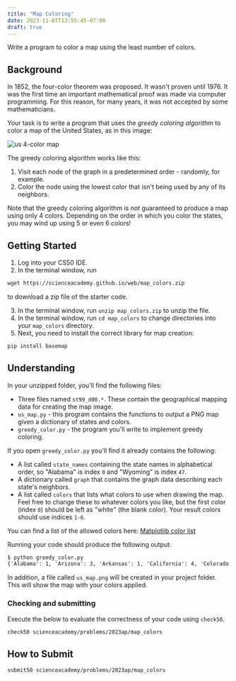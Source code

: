 ```yaml
---
title: "Map Coloring"
date: 2023-11-07T13:55:45-07:00
draft: true
---
```


Write a program to color a map using the least number of colors.
<!--more-->

## Background

In 1852, the four-color theorem was proposed. It wasn't proven until 1976. It was the first time an important mathematical proof was made via computer programming. For this reason, for many years, it was not accepted by some mathematicians.

Your task is to write a program that uses the *greedy coloring algorithm* to color a map of the United States, as in this image:

![us 4-color map](/web/us_map_4color.png)

The greedy coloring algorithm works like this:

1. Visit each node of the graph in a predetermined order - randomly, for example.
2. Color the node using the lowest color that isn't being used by any of its neighbors.

Note that the greedy coloring algorithm is *not* guaranteed to produce a map using only 4 colors. Depending on the order in which you color the states, you may wind up using 5 or even 6 colors!

## Getting Started

1. Log into your CS50 IDE.
2. In the terminal window, run

```md
wget https://scienceacademy.github.io/web/map_colors.zip
```

 to download a zip file of the starter code.

3. In the terminal window, run `unzip map_colors.zip` to unzip the file.
4. In the terminal window, run `cd map_colors` to change directories into your `map_colors` directory.
5. Next, you need to install the correct library for map creation:

```md
pip install basemap
```

## Understanding

In your unzipped folder, you'll find the following files:

* Three files named `st99_d00.*`. These contain the geographical mapping data for creating the map image.
* `us_map.py` - this program contains the functions to output a PNG map given a dictionary of states and colors.
* `greedy_color.py` - the program you'll write to implement greedy coloring.

If you open `greedy_color.py` you'll find it already contains the following:

* A list called `state_names` containing the state names in alphabetical order, so "Alabama" is index `0` and "Wyoming" is index `47`.
* A dictionary called `graph` that contains the graph data describing each state's neighbors.
* A list called `colors` that lists what colors to use when drawing the map. Feel free to change these to whatever colors you like, but the first color (index `0`) should be left as "white" (the blank color). Your result colors should use indices `1-6`.

You can find a list of the allowed colors here:
[Matplotlib color list](<https://matplotlib.org/stable/gallery/color/named_colors.html>)

Running your code should produce the following output:

```md
$ python greedy_color.py
{'Alabama': 1, 'Arizona': 3, 'Arkansas': 1, 'California': 4, 'Colorado': 2, 'Connecticut': 2, 'Delaware': 3, 'Florida': 2, 'Georgia': 3, 'Idaho': 3, 'Illinois': 3, 'Indiana': 2, 'Iowa': 1, 'Kansas': 1, 'Kentucky': 1, 'Louisiana': 3, 'Maine': 2, 'Maryland': 4, 'Massachusetts': 3, 'Michigan': 1, 'Minnesota': 3, 'Mississippi': 2, 'Missouri': 1, 'Montana': 1, 'Nebraska': 3, 'Nevada': 2, 'New Hampshire': 2, 'New Jersey': 2, 'New Mexico': 1, 'New York': 4, 'North Carolina': 2, 'North Dakota': 3, 'Ohio': 3, 'Oklahoma': 3, 'Oregon': 1, 'Pennsylvania': 1, 'Rhode Island': 1, 'South Carolina': 1, 'South Dakota': 2, 'Tennessee': 4, 'Texas': 2, 'Utah': 1, 'Vermont': 1, 'Virginia': 3, 'Washington': 2, 'West Virginia': 2, 'Wisconsin': 2, 'Wyoming': 4}
```

In addition, a file called `us_map.png` will be created in your project folder. This will show the map with your colors applied.

### Checking and submitting

Execute the below to evaluate the correctness of your code using `check50`.

```md
check50 scienceacademy/problems/2023ap/map_colors
```

## How to Submit

```md
submit50 scienceacademy/problems/2023ap/map_colors
```